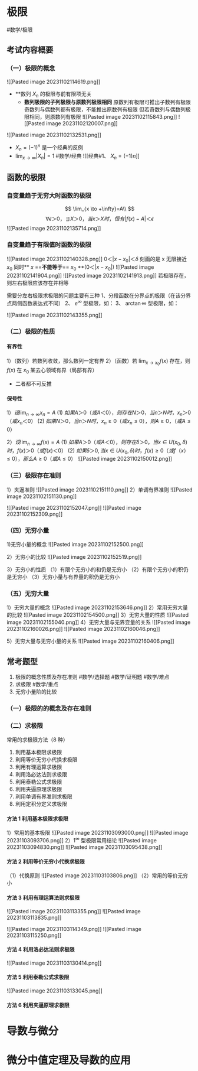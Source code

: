 # 极限 
#数学/极限
## 考试内容概要
### （一）极限的概念
![[Pasted image 20231102114619.png]]
- **数列 ${X_n}$ 的极限与前有限项无关
	- **数列极限的子列极限与原数列极限相同**
		原数列有极限可推出子数列有极限
		奇数列与偶数列都有极限，不能推出原数列有极限
		但若奇数列与偶数列极限相同，则原数列有极限
![[Pasted image 20231102115843.png]] 
![[Pasted image 20231102120007.png]]

![[Pasted image 20231102132531.png]]
-  $X_n = (-1)^n$ 是一个经典的反例 
- $\lim_{x \to \infty} |X_n|=1$
#数学/经典
![[经典#1、 $X_n = (-1) n$]]

## 函数的极限
### 自变量趋于无穷大时函数的极限
$$
\lim_{x \to +\infty}=A\\
$$
$$
\forall \epsilon＞0，\exists X＞0，当x＞X时，恒有|f(x)-A|＜\epsilon
$$
![[Pasted image 20231102135714.png]]
### 自变量趋于有限值时函数的极限
![[Pasted image 20231102140328.png]]
$0＜|x-x_0|＜\delta$ 刻画的是 x 无限接近 $x_0$
同时** $x$ ==**不能等于**== $x_0$ **($0＜|x-x_0|$)
![[Pasted image 20231102141904.png]]
![[Pasted image 20231102141913.png]]
	若极限存在，则左右极限应该存在并相等


需要分左右极限求极限的问题主要有三种
1、分段函数在分界点的极限（在该分界点两侧函数表达式不同）
2、 $e^\infty$ 型极限，如：
3、 $\arctan \infty$ 型极限，如：

![[Pasted image 20231102143355.png]]


### （二）极限的性质
#### 有界性
1）（数列）若数列收敛，那么数列一定有界
2）（函数）若 $\lim_{x\to x_0}f(x)$ 存在，则 $f (x)$ 在 $x_0$ 某去心领域有界（局部有界）
- 二者都不可反推

#### 保号性
1）$设\lim_{n\to \infty}x_n=A$ 
	(1) $如果A＞0（或A＜0），则存在N＞0，当n＞N时，x_n＞0（或x_n＜0）$
	(2)  $如果N＞0，当n＞N时，x_n≥0（或x_n≤0），则A≥0，（或A≤0）$

2）$设\lim_{n\to \infty}f(x)=A$ 
	(1) $如果A＞0（或A＜0），则存在\delta＞0，当x\in U(x_0,\delta)时，f(x)＞0（或f(x)＜0）$
	(2)  $如果\delta＞0,当x\in U(x_0,\delta)时，f(x)≥0（或f（x）≤0），那么A≥0（或A≤0）$
![[Pasted image 20231102150012.png]]


### （三）极限存在准则
1）夹逼准则
![[Pasted image 20231102151110.png]]
2）单调有界准则
![[Pasted image 20231102151130.png]]


![[Pasted image 20231102152047.png]]
![[Pasted image 20231102152309.png]]
### （四）无穷小量
1)无穷小量的概念
	![[Pasted image 20231102152500.png]]


2）无穷小的比较
![[Pasted image 20231102152519.png]]

3）无穷小的性质
（1）有限个无穷小的和仍是无穷小
（2）有限个无穷小的积仍是无穷小
（3）无穷小量与有界量的积仍是无穷小

### （五）无穷大量
1）无穷大量的概念
![[Pasted image 20231102153646.png]]
2）常用无穷大量的比较
![[Pasted image 20231102154500.png]]
3）无穷大量的性质
![[Pasted image 20231102155040.png]]
4）无穷大量与无界变量的关系
![[Pasted image 20231102160026.png]]
![[Pasted image 20231102160046.png]]

5）无穷大量与无穷小量的关系
![[Pasted image 20231102160406.png]]







## 常考题型
1. 极限的概念性质及存在准则 #数学/选择题 #数学/证明题 #数学/难点
2. 求极限 #数学/重点 
3. 无穷小量阶的比较

### （一）极限的的概念及存在准则


### （二）求极限
常用的求极限方法（8 种）

1. 利用基本极限求极限
2. 利用等价无穷小代换求极限
3. 利用有理运算求极限
4. 利用洛必达法则求极限
5. 利用泰勒公式求极限
6. 利用夹逼原理求极限
7. 利用单调有界准则求极限
8. 利用定积分定义求极限

#### 方法 1 利用基本极限求极限
1）常用的基本极限
![[Pasted image 20231103093000.png]]
![[Pasted image 20231103093706.png]]
2）$1^\infty$ 型极限常用结论
![[Pasted image 20231103094830.png]]
![[Pasted image 20231103095438.png]]

#### 方法 2 利用等价无穷小代换求极限
（1）代换原则
![[Pasted image 20231103103806.png]]
（2）常用的等价无穷小





#### 方法 3 利用有理运算法则求极限
![[Pasted image 20231103113355.png]]
![[Pasted image 20231103113835.png]]

![[Pasted image 20231103114349.png]]
![[Pasted image 20231103115250.png]]

#### 方法 4 利用洛必达法则求极限
![[Pasted image 20231103130414.png]]

#### 方法 5 利用泰勒公式求极限
![[Pasted image 20231103133045.png]]

#### 方法 6 利用夹逼原理求极限




# 导数与微分




# 微分中值定理及导数的应用








